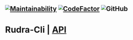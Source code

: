 [![Maintainability](https://qlty.sh/badges/1935b814-5435-4137-8d07-9e1e8e22b474/maintainability.svg)](https://qlty.sh/gh/Jagepard/projects/Rudra-Cli)
[![CodeFactor](https://www.codefactor.io/repository/github/Jagepard/Rudra-Cli/badge)](https://www.codefactor.io/repository/github/Jagepard/Rudra-Cli)
![GitHub](https://img.shields.io/github/license/jagepard/Rudra-Annotation.svg)
-----

# Rudra-Cli | [API](https://github.com/Jagepard/Rudra-Cli/blob/main/docs.md)
